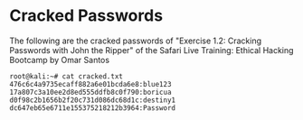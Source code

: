 # Cracked Passwords
The following are the cracked passwords of "Exercise 1.2: Cracking Passwords with John the Ripper" of the Safari Live Training: Ethical Hacking Bootcamp by Omar Santos

```
root@kali:~# cat cracked.txt
476c6c4a9735ecaff882a6e01bcda6e8:blue123
17a807c3a10ee2d8ed555ddfb8c0f790:boricua
d0f98c2b1656b2f20c731d086dc68d1c:destiny1
dc647eb65e6711e155375218212b3964:Password
```
